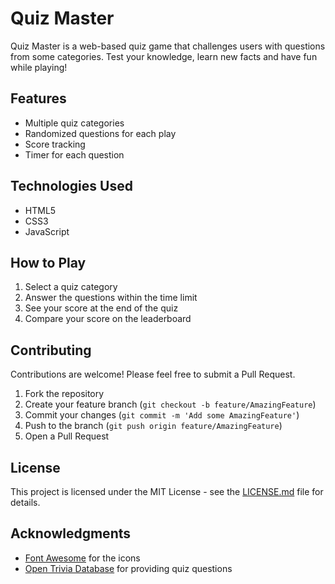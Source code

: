 # Quiz Master

Quiz Master is a web-based quiz game that challenges users with questions from some categories. Test your knowledge, learn new facts and have fun while playing!

## Features

- Multiple quiz categories
- Randomized questions for each play
- Score tracking
- Timer for each question

## Technologies Used

- HTML5
- CSS3
- JavaScript

## How to Play

1. Select a quiz category
2. Answer the questions within the time limit
3. See your score at the end of the quiz
4. Compare your score on the leaderboard

## Contributing

Contributions are welcome! Please feel free to submit a Pull Request.

1. Fork the repository
2. Create your feature branch (`git checkout -b feature/AmazingFeature`)
3. Commit your changes (`git commit -m 'Add some AmazingFeature'`)
4. Push to the branch (`git push origin feature/AmazingFeature`)
5. Open a Pull Request

## License

This project is licensed under the MIT License - see the [LICENSE.md](LICENSE.md) file for details.

## Acknowledgments

- [Font Awesome](https://fontawesome.com/) for the icons
- [Open Trivia Database](https://opentdb.com/) for providing quiz questions
  
